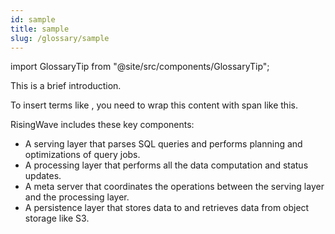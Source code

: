 ```yaml
---
id: sample
title: sample
slug: /glossary/sample
---
```


import GlossaryTip from "@site/src/components/GlossaryTip";

<!--glossary-->
This is a brief introduction.
<!--end glossary-->
 
<span>To insert terms like <GlossaryTip title="sample" />, you need to wrap this content with span like this.</span>


RisingWave includes these key components:

* A serving layer that parses SQL queries and performs planning and optimizations of query jobs.
* A processing layer that performs all the data computation and status updates.
* A meta server that coordinates the operations between the serving layer and the processing layer.
* A persistence layer that stores data to and retrieves data from object storage like S3.

